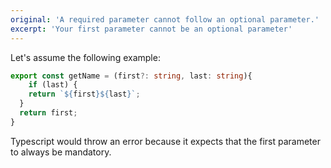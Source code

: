 ```yaml
---
original: 'A required parameter cannot follow an optional parameter.'
excerpt: 'Your first parameter cannot be an optional parameter'
---
```


Let's assume the following example:

```ts
export const getName = (first?: string, last: string){
	if (last) {
    return `${first}${last}`;
  }
  return first;
}
```

Typescript would throw an error because it expects that the first parameter to always be mandatory.
